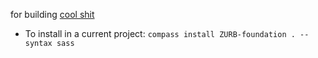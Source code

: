 for building [cool shit][1]

* To install in a current project: `compass install ZURB-foundation . --syntax sass`

[1]: http://compass-style.org/